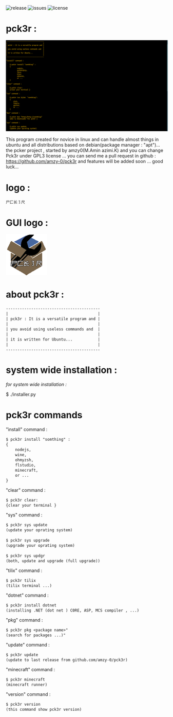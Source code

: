 
![release](https://img.shields.io/badge/release-0.3-blue) ![issues](https://img.shields.io/github/issues/amzy-0/pck3r) ![license](https://img.shields.io/github/license/amzy-0/pck3r)
![]()
![]()
![]()
# pck3r :

![Screenshot](screenshot/pck3r.png)

This program created for novice in linux   and can handle almost things in ubuntu and all distributions  based on  debian(package manager : "apt")...
the pcker project , started by amzy0(M.Amin azimi.K) and you can change Pck3r under GPL3 license ...
you can send me a pull request in github : https://github.com/amzy-0/pck3r and features will be added soon ...
good luck...

# logo :

    尸⼕长㇌尺

# GUI logo :

![GUI logo](icon/pck3r-logo.png)


# about pck3r :

    -----------------------------------------
    |                                       |
    | pck3r : It is a versatile program and |
    |                                       |
    | you avoid using useless commands and  |
    |                                       |
    | it is written for Ubuntu...           |
    |                                       |
    -----------------------------------------





# system wide installation :


*for system wide installation :*


$ ./installer.py




# pck3r commands

"install" command :

    $ pck3r install "somthing" :
    {
        nodejs,
        wine,
        ohmyzsh,
        flstudio,
        minecraft,
        or ...
    }

"clear" command :

    $ pck3r clear:
    {clear your terminal }


"sys" command :

    $ pck3r sys update
    (update your oprating system)

    $ pck3r sys upgrade
    (upgrade your oprating system)

    $ pck3r sys updgr
    (both, update and upgrade (full upgrade))


"tilix" command :


    $ pck3r tilix
    (tilix terminal ...)


"dotnet" command :

    $ pck3r install dotnet
    (installing .NET (dot net ) C0RE, ASP, MCS compiler , ...)    


"pkg" command :


    $ pck3r pkg <package name>"
    (search for packages ...)"


"update" command :


    $ pck3r update
    (update to last release from github.com/amzy-0/pck3r)



"minecraft" command :


    $ pck3r minecraft
    (minecraft runner)


"version" command :


    $ pck3r version
    (this command show pck3r version)


